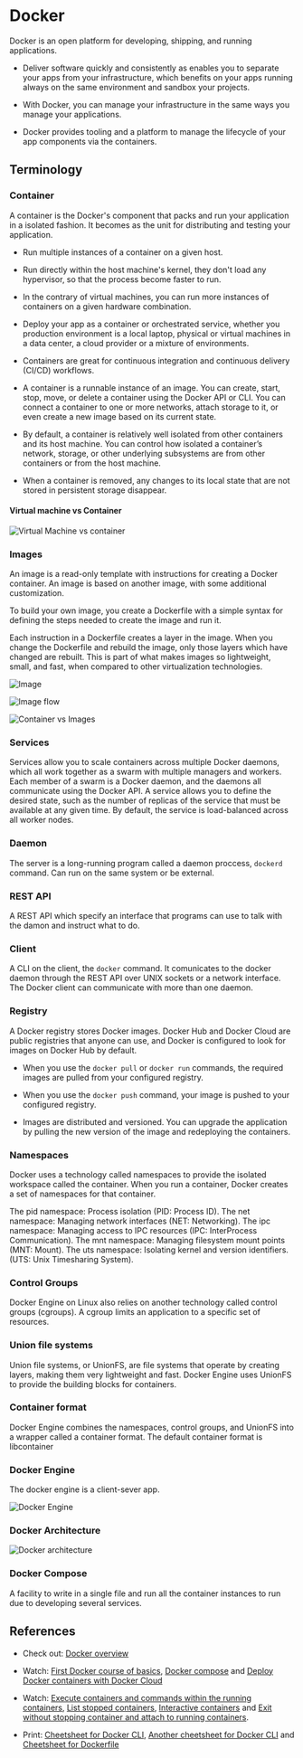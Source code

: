 # Docker

Docker is an open platform for developing, shipping, and running applications.

- Deliver software quickly and consistently as enables you to separate your apps from your infrastructure, which benefits on your apps running always on the same environment and sandbox your projects.

- With Docker, you can manage your infrastructure in the same ways you manage your applications.

- Docker provides tooling and a platform to manage the lifecycle of your app components via the containers.

## Terminology

### Container

A container is the Docker's component that packs and run your application in a isolated fashion. It becomes as the unit for distributing and testing your application.

- Run multiple instances of a container on a given host.

- Run directly within the host machine's kernel, they don't load any hypervisor, so that the process become faster to run.

- In the contrary of virtual machines, you can run more instances of containers on a given hardware combination.

- Deploy your app as a container or orchestrated service, whether you production environment is a local laptop, physical or virtual machines in a data center, a cloud provider or a mixture of environments.

- Containers are great for continuous integration and continuous delivery (CI/CD) workflows.

- A container is a runnable instance of an image. You can create, start, stop, move, or delete a container using the Docker API or CLI. You can connect a container to one or more networks, attach storage to it, or even create a new image based on its current state.

- By default, a container is relatively well isolated from other containers and its host machine. You can control how isolated a container’s network, storage, or other underlying subsystems are from other containers or from the host machine.

- When a container is removed, any changes to its local state that are not stored in persistent storage disappear.

#### Virtual machine vs Container

![Virtual Machine vs container](https://monosnap.com/image/TSj7FG6m3fhk8HWD9N8Ofb8Pva2dCV.png)

### Images

An image is a read-only template with instructions for creating a Docker container. An image is based on another image, with some additional customization.

To build your own image, you create a Dockerfile with a simple syntax for defining the steps needed to create the image and run it.

Each instruction in a Dockerfile creates a layer in the image. When you change the Dockerfile and rebuild the image, only those layers which have changed are rebuilt. This is part of what makes images so lightweight, small, and fast, when compared to other virtualization technologies.

![Image](https://monosnap.com/image/gbdxcUl0jOz3J0rdFeAJsdwQBpwq4t.png)

![Image flow](https://monosnap.com/image/deLJ9kxFSLMAqxJ55EboR56wtKGjgf.png)

![Container vs Images](https://monosnap.com/image/aqnG6q9bjoXfKexwxWwTb2LyAlYBxo.png)

### Services

Services allow you to scale containers across multiple Docker daemons, which all work together as a swarm with multiple managers and workers. Each member of a swarm is a Docker daemon, and the daemons all communicate using the Docker API. A service allows you to define the desired state, such as the number of replicas of the service that must be available at any given time. By default, the service is load-balanced across all worker nodes.

### Daemon

The server is a long-running program called a daemon proccess, `dockerd` command. Can run on the same system or be external.

### REST API

A REST API which specify an interface that programs can use to talk with the damon and instruct what to do.

### Client

A CLI on the client, the `docker` command. It comunicates to the docker daemon through the REST API over UNIX sockets or a network interface. The Docker client can communicate with more than one daemon.

### Registry

A Docker registry stores Docker images. Docker Hub and Docker Cloud are public registries that anyone can use, and Docker is configured to look for images on Docker Hub by default.

- When you use the `docker pull` or `docker run` commands, the required images are pulled from your configured registry.

- When you use the `docker push` command, your image is pushed to your configured registry.

- Images are distributed and versioned. You can upgrade the application by pulling the new version of the image and redeploying the containers.

### Namespaces

Docker uses a technology called namespaces to provide the isolated workspace called the container. When you run a container, Docker creates a set of namespaces for that container.

The pid namespace: Process isolation (PID: Process ID).
The net namespace: Managing network interfaces (NET: Networking).
The ipc namespace: Managing access to IPC resources (IPC: InterProcess Communication).
The mnt namespace: Managing filesystem mount points (MNT: Mount).
The uts namespace: Isolating kernel and version identifiers. (UTS: Unix Timesharing System).

### Control Groups

Docker Engine on Linux also relies on another technology called control groups (cgroups). A cgroup limits an application to a specific set of resources.

### Union file systems

Union file systems, or UnionFS, are file systems that operate by creating layers, making them very lightweight and fast. Docker Engine uses UnionFS to provide the building blocks for containers.

### Container format

Docker Engine combines the namespaces, control groups, and UnionFS into a wrapper called a container format. The default container format is libcontainer

### Docker Engine

The docker engine is a client-sever app.

![Docker Engine](https://docs.docker.com/engine/images/engine-components-flow.png)

### Docker Architecture

![Docker architecture](https://docs.docker.com/engine/images/architecture.svg)

### Docker Compose

A facility to write in a single file and run all the container instances to run due to developing several services.

## References

- Check out: [Docker overview](https://docs.docker.com/engine/docker-overview/#control-groups)

- Watch: [First Docker course of basics](https://www.youtube.com/watch?v=YFl2mCHdv24), [Docker compose](https://www.youtube.com/watch?v=Qw9zlE3t8Ko) and [Deploy Docker containers with Docker Cloud](https://www.youtube.com/watch?v=F82K07NmRpk)

- Watch: [Execute containers and commands within the running containers](https://www.youtube.com/watch?v=_cSn1HcykYY&index=10&list=PLn5IkU1ZhgiZl4EH7AFkqs-pqF6ZUz_iS), [List stopped containers](https://www.youtube.com/watch?v=INqmK7rSaH8&list=PLn5IkU1ZhgiZl4EH7AFkqs-pqF6ZUz_iS&index=13), [Interactive containers](https://www.youtube.com/watch?v=NZdH12tFN6A&list=PLn5IkU1ZhgiZl4EH7AFkqs-pqF6ZUz_iS&index=14) and [Exit without stopping container and attach to running containers](https://www.youtube.com/watch?v=FnANuSh1syI&index=16&list=PLn5IkU1ZhgiZl4EH7AFkqs-pqF6ZUz_iS).

- Print: [Cheetsheet for Docker CLI](https://www.docker.com/sites/default/files/Docker_CheatSheet_08.09.2016_0.pdf), [Another cheetsheet for Docker CLI](http://files.zeroturnaround.com/pdf/zt_docker_cheat_sheet.pdf) and [Cheetsheet for Dockerfile](https://kapeli.com/cheat_sheets/Dockerfile.docset/Contents/Resources/Documents/index)
